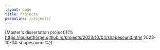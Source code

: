```yaml
---
layout: page
title: Projects
permalink: /projects/
---
```


[Master's dissertation project]({% https://louisethorpe.github.io/projects/2023/10/04/shapesound.html 2023-10-04-shapesound %})
